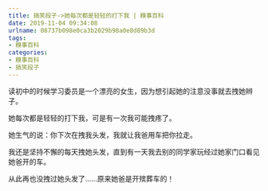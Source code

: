 ```yaml
---
title: 搞笑段子->她每次都是轻轻的打下我 | 糗事百科
date: 2019-11-04 09:34:08
urlname: 08737b098e0ca3b2029b98a0e8d89b3d
tags: 
- 糗事百科
categories:
- 糗事百科
- 搞笑段子
---
```

读初中的时候学习委员是一个漂亮的女生，因为想引起她的注意没事就去拽她辫子。

她每次都是轻轻的打下我，可是有一次我可能拽疼了。

她生气的说：你下次在拽我头发，我就让我爸用车把你拉走。

我还是坚持不懈的每天拽她头发，直到有一天我去别的同学家玩经过她家门口看见她爸开的车。

从此再也没拽过她头发了……原来她爸是开殡葬车的！


